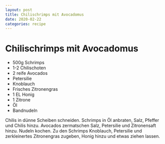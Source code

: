 ```yaml
---
layout: post
title: Chilischrimps mit Avocadomus
date: 2020-02-22
categories: recipe
---
```

# Chilischrimps mit Avocadomus

- 500g Schrimps
- 1-2 Chilischoten
- 2 reife Avocados
- Petersilie
- Knoblauch
- Frisches Zitronengras
- 1 EL Honig
- 1 Zitrone
- Öl
- Bandnudeln

Chilis in dünne Scheiben schneiden.
Schrimps in Öl anbraten, Salz, Pfeffer und Chilis hinzu.
Avocados zermatschen Salz, Petersilie und Zitronensaft hinzu.
Nudeln kochen.
Zu den Schrimps Knoblauch, Petersilie und zerkleinertes Zitronengras zugeben, Honig hinzu und etwas ziehen lassen.
